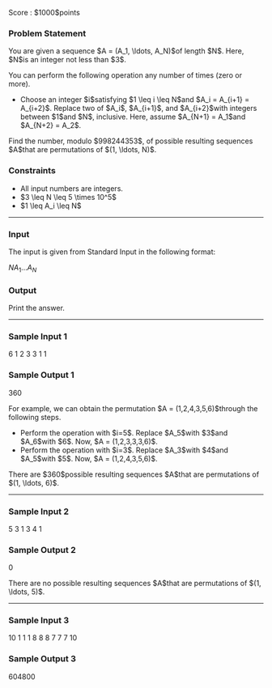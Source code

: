 
<div>

<span>

<span>

<p>
Score : $1000$points
</p>

<div>

<section>

### **Problem Statement**

<p>
You are given a sequence $A = (A_1, \ldots, A_N)$of length $N$. Here, $N$is an integer not less than $3$.
</p>

<p>
You can perform the following operation any number of times (zero or more).
</p>

<ul>

<li>
Choose an integer $i$satisfying $1 \leq i \leq N$and $A_i = A_{i+1} = A_{i+2}$. Replace two of $A_i$, $A_{i+1}$, and $A_{i+2}$with integers between $1$and $N$, inclusive. Here, assume $A_{N+1} = A_1$and $A_{N+2} = A_2$.
</li>

</ul>

<p>
Find the number, modulo $998244353$, of possible resulting sequences $A$that are permutations of $(1, \ldots, N)$.
</p>

</section>

</div>

<div>

<section>

### **Constraints**

<ul>

<li>
All input numbers are integers.
</li>

<li>
$3 \leq N \leq 5 \times 10^5$
</li>

<li>
$1 \leq A_i \leq N$
</li>

</ul>

</section>

</div>

---

<div>

<div>

<section>

### **Input**

<p>
The input is given from Standard Input in the following format:
</p>

<div>

$N$$A_1$$\ldots$$A_N$
</div>

</section>

</div>

<div>

<section>

### **Output**

<p>
Print the answer.
</p>

</section>

</div>

</div>

---

<div>

<section>

### **Sample Input 1**

<div>

6
1 2 3 3 1 1

</div>

</section>

</div>

<div>

<section>

### **Sample Output 1**

<div>

360

</div>

<p>
For example, we can obtain the permutation $A = (1,2,4,3,5,6)$through the following steps.
</p>

<ul>

<li>
Perform the operation with $i=5$. Replace $A_5$with $3$and $A_6$with $6$. Now, $A = (1,2,3,3,3,6)$.
</li>

<li>
Perform the operation with $i=3$. Replace $A_3$with $4$and $A_5$with $5$. Now, $A = (1,2,4,3,5,6)$.
</li>

</ul>

<p>
There are $360$possible resulting sequences $A$that are permutations of $(1, \ldots, 6)$.
</p>

</section>

</div>

---

<div>

<section>

### **Sample Input 2**

<div>

5
3 1 3 4 1

</div>

</section>

</div>

<div>

<section>

### **Sample Output 2**

<div>

0

</div>

<p>
There are no possible resulting sequences $A$that are permutations of $(1, \ldots, 5)$.
</p>

</section>

</div>

---

<div>

<section>

### **Sample Input 3**

<div>

10
1 1 1 8 8 8 7 7 7 10

</div>

</section>

</div>

<div>

<section>

### **Sample Output 3**

<div>

604800

</div>

</section>

</div>

</span>

</span>

</div>
